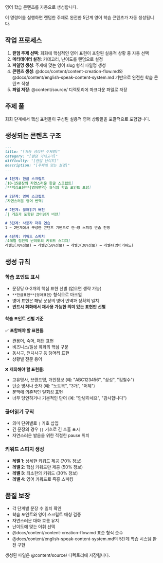 영어 학습 콘텐츠를 자동으로 생성합니다.

이 명령어를 실행하면 랜덤한 주제로 완전한 5단계 영어 학습 콘텐츠가 자동 생성됩니다.

## 작업 프로세스

1. **랜덤 주제 선택**: 회화에 핵심적인 영어 표현이 포함된 실용적 상황 중 자동 선택
2. **메타데이터 설정**: 카테고리, 난이도를 랜덤으로 설정  
3. **파일명 생성**: 주제에 맞는 영어 slug 형식 파일명 생성
4. **콘텐츠 생성**: @docs/content/content-creation-flow.md와 @docs/content/english-speak-content-system.md 기반으로 완전한 학습 콘텐츠 작성
5. **파일 저장**: @content/source/ 디렉토리에 마크다운 파일로 저장

## 주제 풀

회화 단계에서 핵심 표현들이 구성된 실용적 영어 상황들을 포괄적으로 포함합니다.


## 생성되는 콘텐츠 구조

```markdown
---
title: "[자동 생성된 주제명]"
category: "[랜덤 카테고리]"
difficulty: "[랜덤 난이도]" 
description: "[주제에 맞는 설명]"
---

# 1단계: 한글 스크립트
[10-15문장의 자연스러운 한글 스크립트]
[**핵심표현**{영어번역} 형식의 학습 포인트 포함]

# 2단계: 영어 스크립트
[자연스러운 영어 번역]

# 2단계: 끊어읽기 버전
[| 기호가 포함된 끊어읽기 버전]

# 3단계: 사용자 자유 연습
1 ~ 2단계에서 구성한 콘텐츠 기반으로 한→영 스피킹 연습 진행

# 4단계: 키워드 스피치
[4레벨 점진적 난이도의 키워드 스피치]
레벨1(70%정보) → 레벨2(50%정보) → 레벨3(30%정보) → 레벨4(영어키워드)
```

## 생성 규칙

### 학습 포인트 표시
- 문장당 0-2개의 핵심 표현 선별 (없으면 생략 가능)
- `**한글표현**{영어표현}` 형식으로 마크업
- 영어 표현은 해당 문장의 영어 번역과 정확히 일치
- **반드시 회화에서 재사용 가능한 의미 있는 표현만 선별**

#### 학습 포인트 선별 기준
✅ **포함해야 할 표현들**:
- 관용어, 숙어, 패턴 표현
- 비즈니스/일상 회화의 핵심 구문
- 동사구, 전치사구 등 덩어리 표현
- 상황별 전문 용어

❌ **제외해야 할 표현들**:
- 고유명사, 브랜드명, 개인정보 (예: "ABC123456", "삼성", "김철수")
- 단순 명사나 숫자 (예: "노트북", "3개", "어제")
- 문맥에 의존적인 일회성 표현
- 너무 당연하거나 기본적인 단어 (예: "안녕하세요", "감사합니다")

### 끊어읽기 규칙  
- 의미 단위별로 `|` 기호 삽입
- 긴 문장의 경우 `||` 기호로 긴 호흡 표시
- 자연스러운 발음을 위한 적절한 pause 위치

### 키워드 스피치 생성
- **레벨 1**: 상세한 키워드 제공 (70% 정보)
- **레벨 2**: 핵심 키워드만 제공 (50% 정보)  
- **레벨 3**: 최소한의 키워드 (30% 정보)
- **레벨 4**: 영어 키워드로 즉흥 스피킹

## 품질 보장
- 각 단계별 문장 수 일치 확인
- 학습 포인트와 영어 스크립트 매칭 검증  
- 자연스러운 대화 흐름 유지
- 난이도에 맞는 어휘 선택
- @docs/content/content-creation-flow.md 표준 형식 준수
- @docs/content/english-speak-content-system.md의 5단계 학습 시스템 완전 구현

생성된 파일은 @content/source/ 디렉토리에 저장됩니다.
